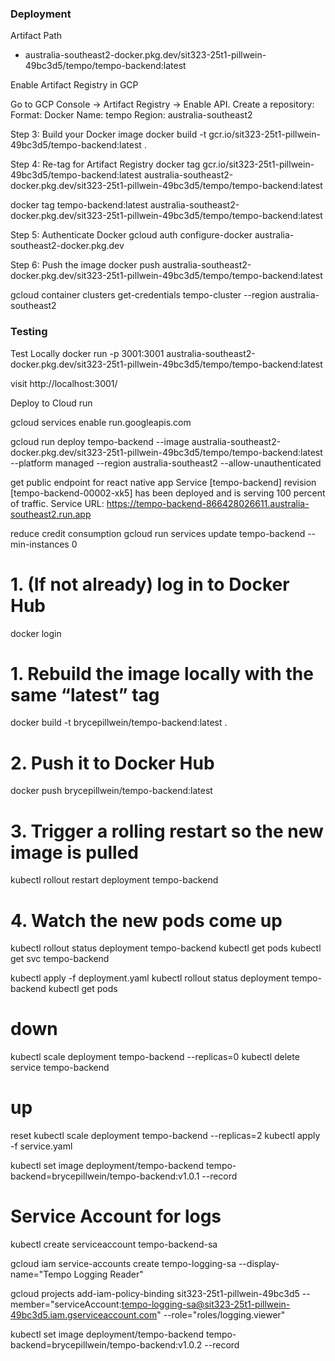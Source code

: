 



### Deployment

Artifact Path
- australia-southeast2-docker.pkg.dev/sit323-25t1-pillwein-49bc3d5/tempo/tempo-backend:latest


Enable Artifact Registry in GCP

Go to GCP Console → Artifact Registry → Enable API.
Create a repository:
Format: Docker
Name: tempo
Region: australia-southeast2


Step 3: Build your Docker image
docker build -t gcr.io/sit323-25t1-pillwein-49bc3d5/tempo-backend:latest .

Step 4: Re-tag for Artifact Registry
docker tag gcr.io/sit323-25t1-pillwein-49bc3d5/tempo-backend:latest australia-southeast2-docker.pkg.dev/sit323-25t1-pillwein-49bc3d5/tempo/tempo-backend:latest

docker tag tempo-backend:latest australia-southeast2-docker.pkg.dev/sit323-25t1-pillwein-49bc3d5/tempo/tempo-backend:latest

Step 5: Authenticate Docker
gcloud auth configure-docker australia-southeast2-docker.pkg.dev

Step 6: Push the image
docker push australia-southeast2-docker.pkg.dev/sit323-25t1-pillwein-49bc3d5/tempo/tempo-backend:latest




gcloud container clusters get-credentials tempo-cluster --region australia-southeast2

### Testing
Test Locally
docker run -p 3001:3001 australia-southeast2-docker.pkg.dev/sit323-25t1-pillwein-49bc3d5/tempo/tempo-backend:latest

visit 
http://localhost:3001/




Deploy to Cloud run

gcloud services enable run.googleapis.com


gcloud run deploy tempo-backend --image australia-southeast2-docker.pkg.dev/sit323-25t1-pillwein-49bc3d5/tempo/tempo-backend:latest --platform managed --region australia-southeast2 --allow-unauthenticated

get public endpoint for react native app
Service [tempo-backend] revision [tempo-backend-00002-xk5] has been deployed and is serving 100 percent of traffic.
Service URL: https://tempo-backend-866428026611.australia-southeast2.run.app

reduce credit consumption
gcloud run services update tempo-backend --min-instances 0






# 1. (If not already) log in to Docker Hub
docker login

# 1. Rebuild the image locally with the same “latest” tag
docker build -t brycepillwein/tempo-backend:latest .

# 2. Push it to Docker Hub
docker push brycepillwein/tempo-backend:latest

# 3. Trigger a rolling restart so the new image is pulled
kubectl rollout restart deployment tempo-backend

# 4. Watch the new pods come up
kubectl rollout status deployment tempo-backend
kubectl get pods
kubectl get svc tempo-backend




kubectl apply -f deployment.yaml
kubectl rollout status deployment tempo-backend
kubectl get pods




# down
kubectl scale deployment tempo-backend --replicas=0
kubectl delete service tempo-backend

# up
reset
kubectl scale deployment tempo-backend --replicas=2
kubectl apply -f service.yaml



kubectl set image deployment/tempo-backend tempo-backend=brycepillwein/tempo-backend:v1.0.1 --record


# Service Account for logs

kubectl create serviceaccount tempo-backend-sa


gcloud iam service-accounts create tempo-logging-sa --display-name="Tempo Logging Reader"

gcloud projects add-iam-policy-binding sit323-25t1-pillwein-49bc3d5 --member="serviceAccount:tempo-logging-sa@sit323-25t1-pillwein-49bc3d5.iam.gserviceaccount.com" --role="roles/logging.viewer"



kubectl set image deployment/tempo-backend tempo-backend=brycepillwein/tempo-backend:v1.0.2 --record